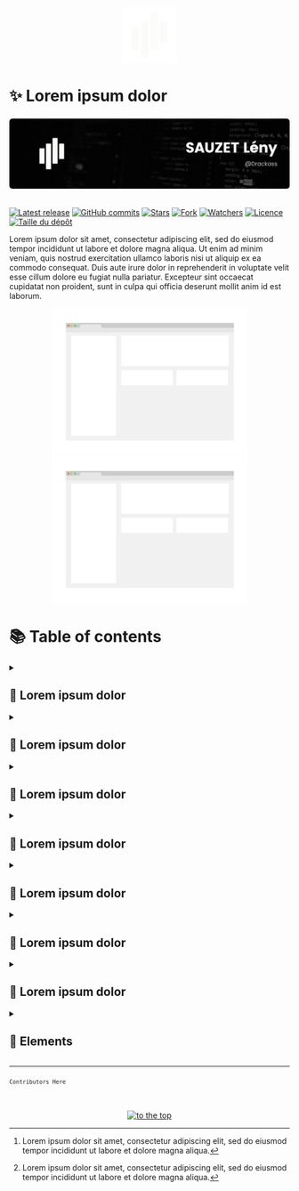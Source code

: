 <div align="center">
  <picture>
  <source media="(prefers-color-scheme: dark)" srcset="https://github.com/Drackass/Drackass/blob/main/icon-light.png">
  <source media="(prefers-color-scheme: light)" srcset="https://github.com/Drackass/Drackass/blob/main/icon-dark.png">
  <img alt="Main Banner" src="https://github.com/Drackass/Drackass/blob/main/icon-light.png" width="100px">
  </picture>
</div>

# ✨ Lorem ipsum dolor
### 

<picture>
  <source media="(prefers-color-scheme: dark)" srcset="https://github.com/Drackass/Drackass/blob/main/banner-dark.png">
  <source media="(prefers-color-scheme: light)" srcset="https://github.com/Drackass/Drackass/blob/main/banner-light.png">
  <img alt="Main Banner" src="https://github.com/Drackass/Drackass/blob/main/banner-dark.png">
</picture>

</br>
</br>

[![Latest release](https://img.shields.io/github/v/release/Drackass/Hello-World?label=Latest%20release&style=social)](https://github.com/Drackass/Readme-Template/releases/tag/v1.5.0)
[![GitHub commits](https://img.shields.io/github/commits-since/Drackass/Hello-World/v1.5.0.svg?style=social)](https://GitHub.com/Drackass/Readme-Template/commit/)
[![Stars](https://img.shields.io/github/stars/Drackass/Hello-World?style=social)](https://github.com/Drackass/Readme-Template/stargazers)
[![Fork](https://img.shields.io/github/forks/Drackass/Hello-World?style=social)](https://github.com/Drackass/Readme-Template/network/members)
[![Watchers](https://img.shields.io/github/watchers/Drackass/Hello-World?style=social)](https://github.com/Drackass/Readme-Template/watchers)
[![Licence](https://img.shields.io/github/license/Drackass/Hello-World?style=social)](https://github.com/Drackass/Readme-Template/blob/main/LICENSE)
[![Taille du dépôt](https://img.shields.io/github/repo-size/Drackass/Hello-World?style=social)](https://github.com/Drackass/Readme-Template)

Lorem ipsum dolor sit amet, consectetur adipiscing elit, sed do eiusmod tempor incididunt ut labore et dolore magna aliqua. Ut enim ad minim veniam, quis nostrud exercitation ullamco laboris nisi ut aliquip ex ea commodo consequat. Duis aute irure dolor in reprehenderit in voluptate velit esse cillum dolore eu fugiat nulla pariatur. Excepteur sint occaecat cupidatat non proident, sunt in culpa qui officia deserunt mollit anim id est laborum.
<div align="center">
  <img alt="Main Banner" src="https://github.com/Drackass/Readme-Template/blob/main/empty.png" width="350px">
  <img alt="Main Banner" src="https://github.com/Drackass/Readme-Template/blob/main/empty.png" width="350px">
</div>

# 📚 Table of contents
<details>
<summary><h2>📕 Lorem ipsum dolor</h2></summary>
<br/>

> ### 🔎 Sub-summary
> 1. [Part A](#-Part-A)
> 2. [Part B](#-Part-B)
> 3. [Part C](#-Part-C)
>    
> <br/>
>
> ### 📌 Part A
>
> Lorem ipsum dolor sit amet, consectetur adipiscing elit, sed do eiusmod tempor incididunt ut labore et dolore magna aliqua. Ut enim ad minim veniam, quis nostrud exercitation ullamco laboris nisi ut aliquip ex ea commodo consequat. Duis aute irure dolor in reprehenderit in voluptate velit esse cillum dolore eu fugiat nulla pariatur. Excepteur sint occaecat cupidatat non proident, sunt in culpa qui officia deserunt mollit anim id est laborum.
> 
> <div align="center">
>   <img alt="Main Banner" src="https://github.com/Drackass/Readme-Template/blob/main/empty.png" width="350px">
> </div>
>
> ### 📌 Part B
> 
> Lorem ipsum dolor sit amet, consectetur adipiscing elit, sed do eiusmod tempor incididunt ut labore et dolore magna aliqua. Ut enim ad minim veniam, quis nostrud exercitation ullamco laboris nisi ut aliquip ex ea commodo consequat. Duis aute irure dolor in reprehenderit in voluptate velit esse cillum dolore eu fugiat nulla pariatur. Excepteur sint occaecat cupidatat non proident, sunt in culpa qui officia deserunt mollit anim id est laborum.
>
> <div align="center">
>   <img alt="Main Banner" src="https://github.com/Drackass/Readme-Template/blob/main/empty.png" width="350px">
>   <img alt="Main Banner" src="https://github.com/Drackass/Readme-Template/blob/main/empty.png" width="350px">
> </div>
>
> ### 📌 Part C
> 
> Lorem ipsum dolor sit amet, consectetur adipiscing elit, sed do eiusmod tempor incididunt ut labore et dolore magna aliqua. Ut enim ad minim veniam, quis nostrud exercitation ullamco laboris nisi ut aliquip ex ea commodo consequat. Duis aute irure dolor in reprehenderit in voluptate velit esse cillum dolore eu fugiat nulla pariatur. Excepteur sint occaecat cupidatat non proident, sunt in culpa qui officia deserunt mollit anim id est laborum.
>
> <div align="center">
>   <img alt="Main Banner" src="https://github.com/Drackass/Readme-Template/blob/main/empty.png" width="350px">
>   <img alt="Main Banner" src="https://github.com/Drackass/Readme-Template/blob/main/empty.png" width="350px">
>   <img alt="Main Banner" src="https://github.com/Drackass/Readme-Template/blob/main/empty.png" width="350px">
> </div>

</details>

<details>
<summary><h2>📗 Lorem ipsum dolor</h2></summary>
<br/>

> 📗

</details>

<details>
<summary><h2>📘 Lorem ipsum dolor</h2></summary>
<br/>

> 📘

</details>

<details>
<summary><h2>📙 Lorem ipsum dolor</h2></summary>
<br/>

> 📙

</details>

<details>
<summary><h2>📓 Lorem ipsum dolor</h2></summary>
<br/>

> 📓

</details>

<details>
<summary><h2>📒 Lorem ipsum dolor</h2></summary>
<br/>

> 📒

</details>

<details>
<summary><h2>📔 Lorem ipsum dolor</h2></summary>
<br/>
  
> 📔

</details>

<details>
<summary><h2>📃 Elements</h2></summary>
<br/>

```bash
# git initialization
$ git init

```

> * **Gras**
> * *Italique*
> * ~~Barré~~
> * [Special Link](https://example.com).
> * `#ffffff`

> 1. Lorem
> 2. Lorem
> 3. Lorem

> * Lorem
> * Lorem
> * Lorem
>   * Lorem
>     * Lorem

> 💡 **Tips**
> Lorem ipsum dolor sit amet, consectetur adipiscing elit, sed do eiusmod tempor incididunt ut labore et dolore magna aliqua.

> **Note**
> Lorem ipsum dolor sit amet, consectetur adipiscing elit, sed do eiusmod tempor incididunt ut labore et dolore magna aliqua.

> **Warning**
> Lorem ipsum dolor sit amet, consectetur adipiscing elit, sed do eiusmod tempor incididunt ut labore et dolore magna aliqua.

> Lorem[^1] ipsum[^2]

> | Lorem | Ipsum|
> |:---| :---:|
> | Lorem   | ✅ |
> | Lorem   | ❌ |
> | Lorem   | ⚠️ |
> | Lorem   | ℹ️ |

</details>

---

<sub>`Contributors Here`</sub>

</br>

<p align="center"><a href="#" align="center"><img alt="to the top" src="https://static.vecteezy.com/system/resources/previews/011/893/855/original/neumorphic-up-arrow-icon-neumorphism-ui-button-free-png.png" width="50px"></a></p>

[^1]:
    Lorem ipsum dolor sit amet, consectetur adipiscing elit, sed do eiusmod tempor incididunt ut labore et dolore magna aliqua.

[^2]:
    Lorem ipsum dolor sit amet, consectetur adipiscing elit, sed do eiusmod tempor incididunt ut labore et dolore magna aliqua.

